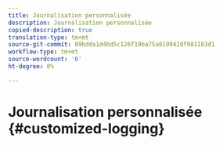 ```yaml
---
title: Journalisation personnalisée
description: Journalisation personnalisée
copied-description: true
translation-type: tm+mt
source-git-commit: 89bdda1d4bd5c126f19ba75a819942df901183d1
workflow-type: tm+mt
source-wordcount: '6'
ht-degree: 0%

---
```



# Journalisation personnalisée {#customized-logging}
